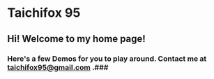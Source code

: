# Taichifox 95

## Hi! Welcome to my home page! ##

### Here's a few Demos for you to play around. Contact me at taichifox95@gmail.com .###
